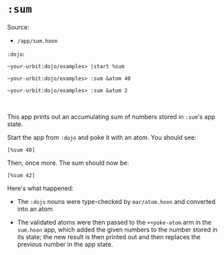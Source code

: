 # `:sum`

Source:

* `/app/sum.hoon`

`:dojo`:

    ~your-urbit:dojo/examples> |start %sum

    ~your-urbit:dojo/examples> :sum &atom 40

    ~your-urbit:dojo/examples> :sum &atom 2

<br />    

This app prints out an accumulating sum of numbers stored in `:sum`'s app state.

Start the app from `:dojo` and poke it with an atom. You should see:

    [%sum 40]

Then, once more. The sum should now be:

    [%sum 42]

Here's what happened:

* The `:dojo` nouns were type-checked by `mar/atom.hoon` and converted into an atom

* The validated atoms were then passed to the `++poke-atom` arm in the `sum.hoon` app,
which added the given numbers to the number stored in its state; the new
result is then printed out and then replaces the previous number in the app
state.
